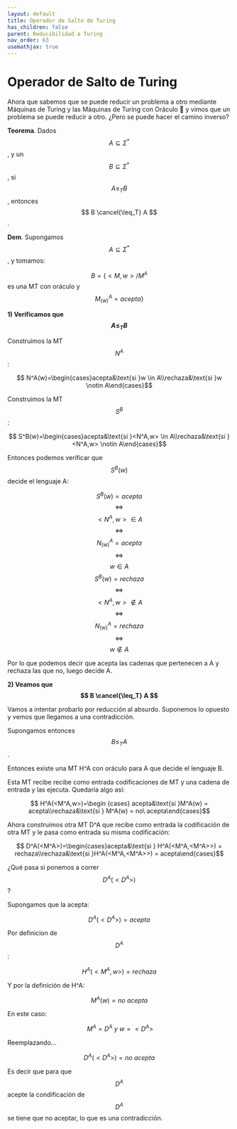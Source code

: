 ```yaml
---
layout: default
title: Operador de Salto de Turing
has_children: false
parent: Reducibilidad a Turing
nav_order: 63
usemathjax: true
---
```


# Operador de Salto de Turing

Ahora que sabemos que se puede reducir un problema a otro mediante Máquinas de Turing y las Máquinas de Turing con Oráculo 🔮 y vimos que un problema se puede reducir a otro. ¿Pero se puede hacer el camino inverso?

**Teorema**.  Dados $$ A \subseteq \Sigma^* $$, y un $$ B \subseteq \Sigma^* $$, si $$ A \leq_T B $$, entonces $$ B \cancel{\leq_T} A $$.

**Dem**. Supongamos $$ A \subseteq \Sigma^* $$, y tomamos:

$$ B = \{ <M,w> / M^A $$ es una MT con oráculo y $$ M^A_{(w)} = acepta \} $$

**1) Verificamos que $$ A \leq_T B $$**

Construimos la MT $$ N^A $$:

$$ N^A(w)=\begin{cases}acepta&\text{si }w \in A\\rechaza&\text{si }w \notin A\end{cases}$$

Construimos la MT $$ S^B $$:

$$ S^B(w)=\begin{cases}acepta&\text{si }<N^A,w> \in A\\rechaza&\text{si } <N^A,w> \notin A\end{cases}$$

Entonces podemos verificar que $$ S^B(w) $$ decide el lenguaje A:

$$ S^B(w) = acepta $$ $$ \iff $$ $$ <N^A,w> \in A $$ $$ \iff $$ $$ N^A_{(w)} = acepta $$ $$ \iff $$ $$ w \in A $$
$$ S^B(w) = rechaza $$ $$ \iff $$ $$ <N^A,w> \notin A $$ $$ \iff $$ $$ N^A_{(w)} = rechaza $$ $$ \iff $$ $$ w \notin A $$

Por lo que podemos decir que acepta las cadenas que pertenecen a A y rechaza las que no, luego decide A.

**2) Veamos que $$ B \cancel{\leq_T} A $$**

Vamos a intentar probarlo por reducción al absurdo. Suponemos lo opuesto y vemos que llegamos a una contradicción.

Supongamos entonces $$ B \leq_T A $$.

Entonces existe una MT H^A con oráculo para A que decide el lenguaje B.

Esta MT recibe recibe como entrada codificaciones de MT y una cadena de entrada y las ejecuta. Quedaría algo así:

$$ H^A(<M^A,w>)=\begin {cases} acepta&\text{si }M^A(w) = acepta\\rechaza&\text{si } M^A(w) = no\ acepta\end{cases}$$

Ahora construimos otra MT D^A que recibe como entrada la codificación de otra MT y le pasa como entrada su misma codificación:

$$ D^A(<M^A>)=\begin{cases}acepta&\text{si } H^A(<M^A,<M^A>>) = rechaza\\rechaza&\text{si }H^A(<M^A,<M^A>>) = acepta\end{cases}$$

¿Qué pasa si ponemos a correr $$ D^A(<D^A>) $$?

Supongamos que la acepta:

$$ D^A(<D^A>) = acepta $$

Por definicion de $$ D^A $$:

$$ H^A(<M^A,w>) = rechaza $$

Y por la definición de H^A:

$$ M^A(w) = no\ acepta $$

En este caso:

$$ \ M^A = D^A\ y\ w = <D^A> $$

Reemplazando...

$$ D^A(<D^A>) = no\ acepta $$

Es decir que para que $$D^A$$ acepte la condificación de $$D^A$$ se tiene que no aceptar, lo que es una contradicción.


